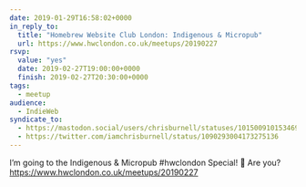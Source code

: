 ```yaml
---
date: 2019-01-29T16:58:02+0000
in_reply_to:
  title: "Homebrew Website Club London: Indigenous & Micropub"
  url: https://www.hwclondon.co.uk/meetups/20190227
rsvp:
  value: "yes"
  date: 2019-02-27T19:00:00+0000
  finish: 2019-02-27T20:30:00+0000
tags:
  - meetup
audience:
  - IndieWeb
syndicate_to:
  - https://mastodon.social/users/chrisburnell/statuses/101500910153469485
  - https://twitter.com/iamchrisburnell/status/1090293004173275136
---
```


I’m going to the Indigenous & Micropub #hwclondon Special! 🎉 Are you? <a href="https://www.hwclondon.co.uk/meetups/20190227" rel="external">https://www.hwclondon.co.uk/meetups/20190227</a>
